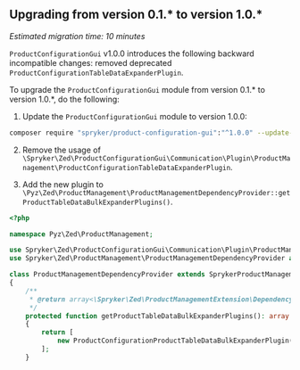 ## Upgrading from version 0.1.* to version 1.0.*

*Estimated migration time: 10 minutes*

`ProductConfigurationGui` v1.0.0 introduces the following backward incompatible changes: removed deprecated `ProductConfigurationTableDataExpanderPlugin`.

To upgrade the `ProductConfigurationGui` module from version 0.1.* to version 1.0.*, do the following:

1. Update the `ProductConfigurationGui` module to version 1.0.0:

```bash
composer require "spryker/product-configuration-gui":"^1.0.0" --update-with-dependencies
```

2. Remove the usage of `\Spryker\Zed\ProductConfigurationGui\Communication\Plugin\ProductManagement\ProductConfigurationTableDataExpanderPlugin`.

3. Add the new plugin to `\Pyz\Zed\ProductManagement\ProductManagementDependencyProvider::getProductTableDataBulkExpanderPlugins()`.

```php 
<?php

namespace Pyz\Zed\ProductManagement;

use Spryker\Zed\ProductConfigurationGui\Communication\Plugin\ProductManagement\ProductConfigurationProductTableDataBulkExpanderPlugin;
use Spryker\Zed\ProductManagement\ProductManagementDependencyProvider as SprykerProductManagementDependencyProvider;

class ProductManagementDependencyProvider extends SprykerProductManagementDependencyProvider
{
    /**
     * @return array<\Spryker\Zed\ProductManagementExtension\Dependency\Plugin\ProductTableDataBulkExpanderPluginInterface>
     */
    protected function getProductTableDataBulkExpanderPlugins(): array
    {
        return [
            new ProductConfigurationProductTableDataBulkExpanderPlugin(),
        ];
    }

```